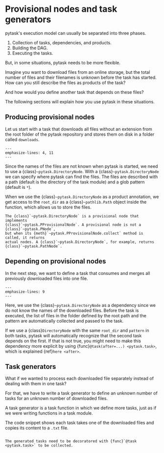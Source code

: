 # Provisional nodes and task generators

pytask's execution model can usually be separated into three phases.

1. Collection of tasks, dependencies, and products.
1. Building the DAG.
1. Executing the tasks.

But, in some situations, pytask needs to be more flexible.

Imagine you want to download files from an online storage, but the total number of files
and their filenames is unknown before the task has started. How can you still describe
the files as products of the task?

And how would you define another task that depends on these files?

The following sections will explain how you use pytask in these situations.

## Producing provisional nodes

Let us start with a task that downloads all files without an extension from the root
folder of the pytask repository and stores them on disk in a folder called `downloads`.

```{literalinclude} ../../../docs_src/how_to_guides/delayed_tasks_delayed_products.py
---
emphasize-lines: 4, 11
---
```

Since the names of the files are not known when pytask is started, we need to use a
{class}`~pytask.DirectoryNode`. With a {class}`~pytask.DirectoryNode` we can specify
where pytask can find the files. The files are described with a path (default is the
directory of the task module) and a glob pattern (default is `*`).

When we use the {class}`~pytask.DirectoryNode` as a product annotation, we get access to
the `root_dir` as a {class}`~pathlib.Path` object inside the function, which allows us
to store the files.

```{note}
The {class}`~pytask.DirectoryNode` is a provisional node that implements
{class}`~pytask.PProvisionalNode`. A provisional node is not a {class}`~pytask.PNode`,
but when its {meth}`~pytask.PProvisionalNode.collect` method is called, it returns
actual nodes. A {class}`~pytask.DirectoryNode`, for example, returns
{class}`~pytask.PathNode`.
```

## Depending on provisional nodes

In the next step, we want to define a task that consumes and merges all previously
downloaded files into one file.

```{literalinclude} ../../../docs_src/how_to_guides/delayed_tasks_delayed_task.py
---
emphasize-lines: 9
---
```

Here, we use the {class}`~pytask.DirectoryNode` as a dependency since we do not know the
names of the downloaded files. Before the task is executed, the list of files in the
folder defined by the root path and the pattern are automatically collected and passed
to the task.

If we use a {class}`DirectoryNode` with the same `root_dir` and `pattern` in both tasks,
pytask will automatically recognize that the second task depends on the first. If that
is not true, you might need to make this dependency more explicit by using
{func}`@task(after=...) <pytask.task>`, which is explained {ref}`here <after>`.

## Task generators

What if we wanted to process each downloaded file separately instead of dealing with
them in one task?

For that, we have to write a task generator to define an unknown number of tasks for an
unknown number of downloaded files.

A task generator is a task function in which we define more tasks, just as if we were
writing functions in a task module.

The code snippet shows each task takes one of the downloaded files and copies its
content to a `.txt` file.

```{literalinclude} ../../../docs_src/how_to_guides/delayed_tasks_task_generator.py
```

```{important}
The generated tasks need to be decoratored with {func}`@task <pytask.task>` to be collected.
```
